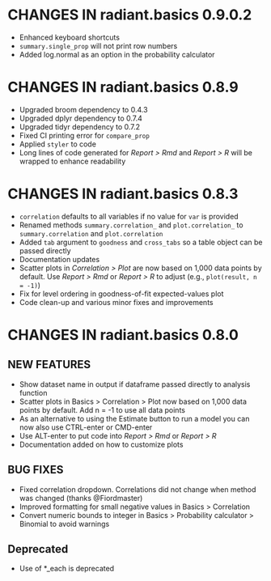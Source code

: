 # CHANGES IN radiant.basics 0.9.0.2

* Enhanced keyboard shortcuts
* `summary.single_prop` will not print row numbers 
* Added log.normal as an option in the probability calculator

# CHANGES IN radiant.basics 0.8.9

* Upgraded broom dependency to 0.4.3
* Upgraded dplyr dependency to 0.7.4
* Upgraded tidyr dependency to 0.7.2
* Fixed CI printing error for `compare_prop`
* Applied `styler` to code
* Long lines of code generated for _Report > Rmd_ and _Report > R_ will be wrapped to enhance readability 

# CHANGES IN radiant.basics 0.8.3

* `correlation` defaults to all variables if no value for `var` is provided
* Renamed methods `summary.correlation_` and `plot.correlation_` to `summary.correlation` and `plot.correlation`
* Added `tab` argument to `goodness` and `cross_tabs` so a table object can be passed directly
* Documentation updates
* Scatter plots in _Correlation > Plot_ are now based on 1,000 data points by default. Use _Report > Rmd_ or _Report > R_ to adjust (e.g., `plot(result, n = -1)`)
* Fix for level ordering in goodness-of-fit expected-values plot
* Code clean-up and various minor fixes and improvements

# CHANGES IN radiant.basics 0.8.0

## NEW FEATURES

- Show dataset name in output if dataframe passed directly to analysis function
- Scatter plots in Basics > Correlation > Plot now based on 1,000 data points by default. Add n = -1 to use all data points 
- As an alternative to using the Estimate button to run a model you can now also use CTRL-enter or CMD-enter
- Use ALT-enter to put code into _Report > Rmd_ or _Report > R_
- Documentation added on how to customize plots

## BUG FIXES

- Fixed correlation dropdown. Correlations did not change when method was changed (thanks @Fiordmaster)
- Improved formatting for small negative values in Basics > Correlation
- Convert numeric bounds to integer in Basics > Probability calculator > Binomial to avoid warnings

## Deprecated

- Use of *_each is deprecated
